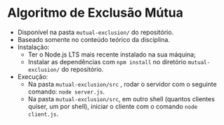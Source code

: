 # Algoritmo de Exclusão Mútua
- Disponível na pasta `mutual-exclusion/` do repositório.
- Baseado somente no conteúdo teórico da disciplina.
- Instalação:
  - Ter o Node.js LTS mais recente instalado na sua máquina;
  - Instalar as dependências com `npm install` no diretório  `mutual-exclusion/` do repositório.
- Execução:
  - Na pasta `mutual-exclusion/src` , rodar o servidor com o seguinte comando: `node server.js`.
  - Na pasta `mutual-exclusion/src`, em outro shell (quantos clientes quiser, um por shell), iniciar o cliente com o comando `node client.js`.
